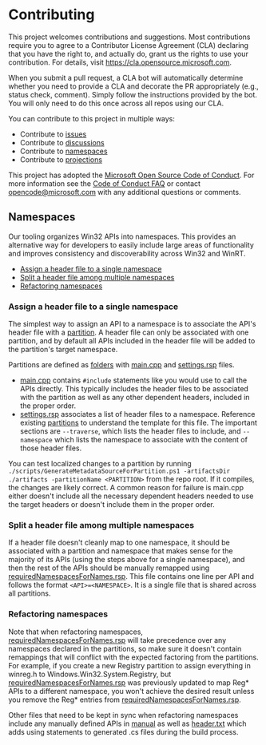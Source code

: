 # Contributing

This project welcomes contributions and suggestions. Most contributions require you to agree to a
Contributor License Agreement (CLA) declaring that you have the right to, and actually do, grant us
the rights to use your contribution. For details, visit https://cla.opensource.microsoft.com.

When you submit a pull request, a CLA bot will automatically determine whether you need to provide
a CLA and decorate the PR appropriately (e.g., status check, comment). Simply follow the instructions
provided by the bot. You will only need to do this once across all repos using our CLA.

You can contribute to this project in multiple ways:

* Contribute to [issues](https://github.com/microsoft/win32metadata/issues)
* Contribute to [discussions](https://github.com/microsoft/win32metadata/discussions)
* Contribute to [namespaces](#Namespaces)
* Contribute to [projections](docs/projections.md)

This project has adopted the [Microsoft Open Source Code of Conduct](https://opensource.microsoft.com/codeofconduct/).
For more information see the [Code of Conduct FAQ](https://opensource.microsoft.com/codeofconduct/faq/) or
contact [opencode@microsoft.com](mailto:opencode@microsoft.com) with any additional questions or comments.

## Namespaces

Our tooling organizes Win32 APIs into namespaces. This provides an alternative way for developers to easily include large areas of functionality and improves consistency and discoverability across Win32 and WinRT.

* [Assign a header file to a single namespace](#assign-a-header-file-to-a-single-namespace)
* [Split a header file among multiple namespaces](#split-a-header-file-among-multiple-namespaces)
* [Refactoring namespaces](#refactoring-namespaces)

### Assign a header file to a single namespace

The simplest way to assign an API to a namespace is to associate the API's header file with a [partition](generation/scraper/Partitions). A header file can only be associated with one partition, and by default all APIs included in the header file will be added to the partition's target namespace.

Partitions are defined as [folders](generation/scraper/Partitions) with [main.cpp](generation/scraper/Partitions/Registry/main.cpp) and [settings.rsp](generation/scraper/Partitions/Registry/settings.rsp) files.
* [main.cpp](generation/scraper/Partitions/Registry/main.cpp) contains `#include` statements like you would use to call the APIs directly. This typically includes the header files to be associated with the partition as well as any other dependent headers, included in the proper order.
* [settings.rsp](generation/scraper/Partitions/Registry/settings.rsp) associates a list of header files to a namespace. Reference existing [partitions](generation/scraper/Partitions) to understand the template for this file. The important sections are `--traverse`, which lists the header files to include, and `--namespace` which lists the namespace to associate with the content of those header files.

You can test localized changes to a partition by running `./scripts/GenerateMetadataSourceForPartition.ps1 -artifactsDir ./artifacts -partitionName <PARTITION>` from the repo root. If it compiles, the changes are likely correct. A common reason for failure is main.cpp either doesn't include all the necessary dependent headers needed to use the target headers or doesn't include them in the proper order.

### Split a header file among multiple namespaces

If a header file doesn't cleanly map to one namespace, it should be associated with a partition and namespace that makes sense for the majority of its APIs (using the steps above for a single namespace), and then the rest of the APIs should be manually remapped using [requiredNamespacesForNames.rsp](generation/emitter/requiredNamespacesForNames.rsp). This file contains one line per API and follows the format `<API>=<NAMESPACE>`. It is a single file that is shared across all partitions.

### Refactoring namespaces

Note that when refactoring namespaces, [requiredNamespacesForNames.rsp](generation/emitter/requiredNamespacesForNames.rsp) will take precedence over any namespaces declared in the partitions, so make sure it doesn't contain remappings that will conflict with the expected factoring from the partitions. For example, if you create a new Registry partition to assign everything in winreg.h to Windows.Win32.System.Registry, but [requiredNamespacesForNames.rsp](generation/emitter/requiredNamespacesForNames.rsp) was previously updated to map Reg* APIs to a different namespace, you won't achieve the desired result unless you remove the Reg* entries from [requiredNamespacesForNames.rsp](generation/emitter/requiredNamespacesForNames.rsp).

Other files that need to be kept in sync when refactoring namespaces include any manually defined APIs in [manual](generation/emitter/manual) as well as [header.txt](generation/scraper/header.txt) which adds using statements to generated .cs files during the build process.
